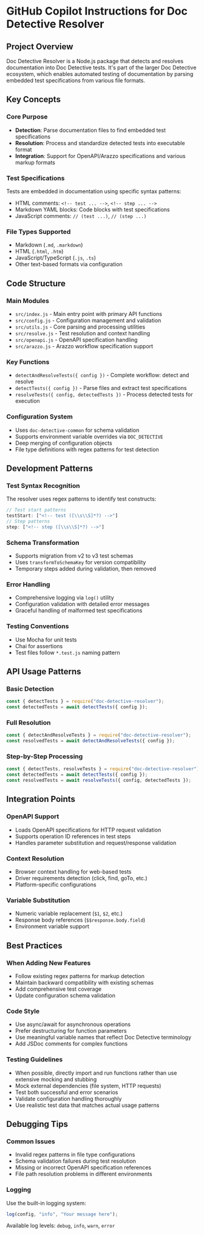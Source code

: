 # GitHub Copilot Instructions for Doc Detective Resolver

## Project Overview

Doc Detective Resolver is a Node.js package that detects and resolves documentation into Doc Detective tests. It's part of the larger Doc Detective ecosystem, which enables automated testing of documentation by parsing embedded test specifications from various file formats.

## Key Concepts

### Core Purpose
- **Detection**: Parse documentation files to find embedded test specifications
- **Resolution**: Process and standardize detected tests into executable format
- **Integration**: Support for OpenAPI/Arazzo specifications and various markup formats

### Test Specifications
Tests are embedded in documentation using specific syntax patterns:
- HTML comments: `<!-- test ... -->`, `<!-- step ... -->`
- Markdown YAML blocks: Code blocks with test specifications
- JavaScript comments: `// (test ...)`, `// (step ...)`

### File Types Supported
- Markdown (`.md`, `.markdown`)
- HTML (`.html`, `.htm`)
- JavaScript/TypeScript (`.js`, `.ts`)
- Other text-based formats via configuration

## Code Structure

### Main Modules
- `src/index.js` - Main entry point with primary API functions
- `src/config.js` - Configuration management and validation
- `src/utils.js` - Core parsing and processing utilities
- `src/resolve.js` - Test resolution and context handling
- `src/openapi.js` - OpenAPI specification handling
- `src/arazzo.js` - Arazzo workflow specification support

### Key Functions
- `detectAndResolveTests({ config })` - Complete workflow: detect and resolve
- `detectTests({ config })` - Parse files and extract test specifications
- `resolveTests({ config, detectedTests })` - Process detected tests for execution

### Configuration System
- Uses `doc-detective-common` for schema validation
- Supports environment variable overrides via `DOC_DETECTIVE`
- Deep merging of configuration objects
- File type definitions with regex patterns for test detection

## Development Patterns

### Test Syntax Recognition
The resolver uses regex patterns to identify test constructs:
```javascript
// Test start patterns
testStart: ["<!-- test ([\\s\\S]*?) -->"]
// Step patterns  
step: ["<!-- step ([\\s\\S]*?) -->"]
```

### Schema Transformation
- Supports migration from v2 to v3 test schemas
- Uses `transformToSchemaKey` for version compatibility
- Temporary steps added during validation, then removed

### Error Handling
- Comprehensive logging via `log()` utility
- Configuration validation with detailed error messages
- Graceful handling of malformed test specifications

### Testing Conventions
- Use Mocha for unit tests
- Chai for assertions
- Test files follow `*.test.js` naming pattern

## API Usage Patterns

### Basic Detection
```javascript
const { detectTests } = require("doc-detective-resolver");
const detectedTests = await detectTests({ config });
```

### Full Resolution
```javascript
const { detectAndResolveTests } = require("doc-detective-resolver");
const resolvedTests = await detectAndResolveTests({ config });
```

### Step-by-Step Processing
```javascript
const { detectTests, resolveTests } = require("doc-detective-resolver");
const detectedTests = await detectTests({ config });
const resolvedTests = await resolveTests({ config, detectedTests });
```

## Integration Points

### OpenAPI Support
- Loads OpenAPI specifications for HTTP request validation
- Supports operation ID references in test steps
- Handles parameter substitution and request/response validation

### Context Resolution
- Browser context handling for web-based tests
- Driver requirements detection (click, find, goTo, etc.)
- Platform-specific configurations

### Variable Substitution
- Numeric variable replacement (`$1`, `$2`, etc.)
- Response body references (`$$response.body.field`)
- Environment variable support

## Best Practices

### When Adding New Features
- Follow existing regex patterns for markup detection
- Maintain backward compatibility with existing schemas
- Add comprehensive test coverage
- Update configuration schema validation

### Code Style
- Use async/await for asynchronous operations
- Prefer destructuring for function parameters
- Use meaningful variable names that reflect Doc Detective terminology
- Add JSDoc comments for complex functions

### Testing Guidelines
- When possible, directly import and run functions rather than use extensive mocking and stubbing
- Mock external dependencies (file system, HTTP requests)
- Test both successful and error scenarios
- Validate configuration handling thoroughly
- Use realistic test data that matches actual usage patterns

## Debugging Tips

### Common Issues
- Invalid regex patterns in file type configurations
- Schema validation failures during test resolution
- Missing or incorrect OpenAPI specification references
- File path resolution problems in different environments

### Logging
Use the built-in logging system:
```javascript
log(config, "info", "Your message here");
```

Available log levels: `debug`, `info`, `warn`, `error`